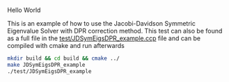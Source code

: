 Hello World

This is an example of how to use the Jacobi-Davidson Symmetric Eigenvalue Solver with DPR correction method. This test can also be found as a full file in the [test/JDSymEigsDPR_example.ccp](test/JDSymEigsDPR_example.cpp) file and can be compiled with cmake and run afterwards

```bash
mkdir build && cd build && cmake ../
make JDSymEigsDPR_example
./test/JDSymEigsDPR_example
```
